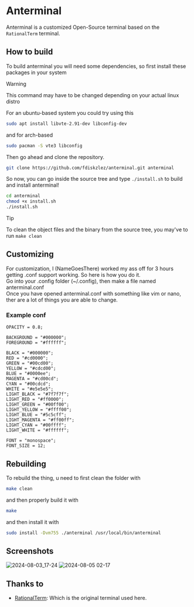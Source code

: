 # Anterminal

Anterminal is a customized Open-Source terminal based on the `RationalTerm` terminal.

## How to build

To build anterminal you will need some dependencies, so first install these packages in your system

> [!WARNING]
> This command may have to be changed depending on your actual linux distro

For an ubuntu-based system you could try using this

```sh
sudo apt install libvte-2.91-dev libconfig-dev
```

and for arch-based

```sh 
sudo pacman -S vte3 libconfig
```

Then go ahead and clone the repository.

```sh
git clone https://github.com/fdiskzlez/anterminal.git anterminal
```

So now, you can go inside the source tree and type `./install.sh` to build and install anterminal!

```sh
cd anterminal
chmod +x install.sh
./install.sh
```

> [!TIP]
> To clean the object files and the binary from the source tree, you may've to run `make clean`

## Customizing

For customization, I (NameGoesThere) worked my ass off for 3 hours getting .conf support working. So here is how you do it. <br>
Go into your .config folder (~/.config), then make a file named anterminal.conf <br>
Once you have opened anterminal.conf with something like vim or nano, ther are a lot of things you are able to change.

### Example conf
```
OPACITY = 0.8;

BACKGROUND = "#000000";
FOREGROUND = "#ffffff";

BLACK = "#000000";
RED = "#cd0000";
GREEN = "#00cd00";
YELLOW = "#cdcd00";
BLUE = "#0000ee";
MAGENTA = "#cd00cd";
CYAN = "#00cdcd";
WHITE = "#e5e5e5";
LIGHT_BLACK = "#7f7f7f";
LIGHT_RED = "#ff0000";
LIGHT_GREEN = "#00ff00";
LIGHT_YELLOW = "#ffff00";
LIGHT_BLUE = "#5c5cff";
LIGHT_MAGENTA = "#ff00ff";
LIGHT_CYAN = "#00ffff";
LIGHT_WHITE = "#ffffff";

FONT = "monospace";
FONT_SIZE = 12;
```

## Rebuilding
To rebuild the thing, u need to first clean the folder with

```sh
make clean
```

and then properly build it with

```sh
make
```

and then install it with

```sh
sudo install -Dvm755 ./anterminal /usr/local/bin/anterminal
```

## Screenshots

![2024-08-03_17-24](https://github.com/user-attachments/assets/cdb3ae81-6693-411f-8b46-41f18d681526)
![2024-08-05 02-17](https://i.imgur.com/po3TSox.png)

## Thanks to

- [RationalTerm](https://rationalstudios.org/): Which is the original terminal used here.
